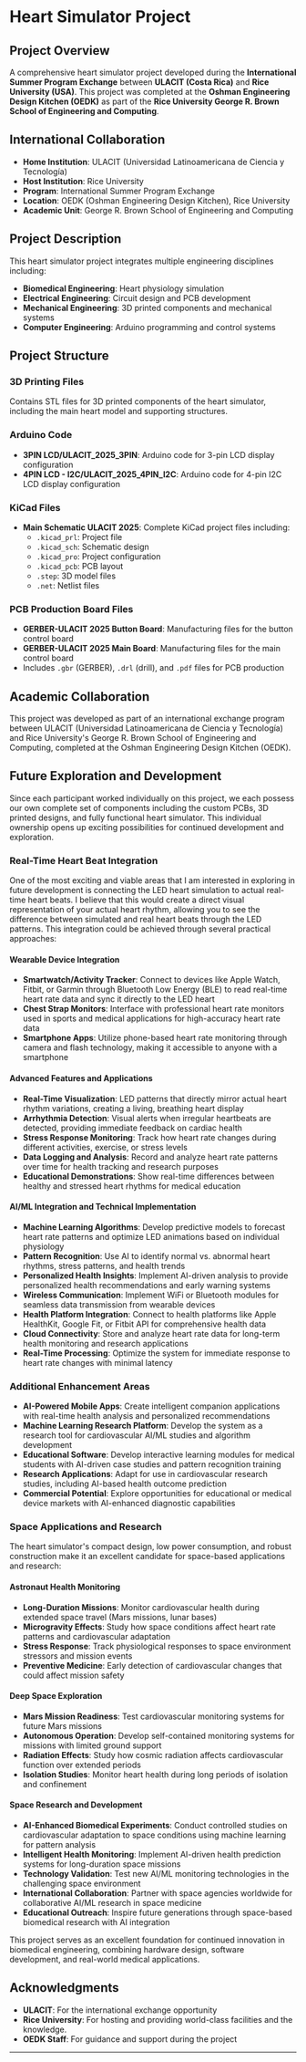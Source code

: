 # Heart Simulator Project

## Project Overview
A comprehensive heart simulator project developed during the **International Summer Program Exchange** between **ULACIT (Costa Rica)** and **Rice University (USA)**. This project was completed at the **Oshman Engineering Design Kitchen (OEDK)** as part of the **Rice University George R. Brown School of Engineering and Computing**.

## International Collaboration
- **Home Institution**: ULACIT (Universidad Latinoamericana de Ciencia y Tecnología)
- **Host Institution**: Rice University
- **Program**: International Summer Program Exchange
- **Location**: OEDK (Oshman Engineering Design Kitchen), Rice University
- **Academic Unit**: George R. Brown School of Engineering and Computing

## Project Description
This heart simulator project integrates multiple engineering disciplines including:
- **Biomedical Engineering**: Heart physiology simulation
- **Electrical Engineering**: Circuit design and PCB development
- **Mechanical Engineering**: 3D printed components and mechanical systems
- **Computer Engineering**: Arduino programming and control systems

## Project Structure

### 3D Printing Files
Contains STL files for 3D printed components of the heart simulator, including the main heart model and supporting structures.

### Arduino Code
- **3PIN LCD/ULACIT_2025_3PIN**: Arduino code for 3-pin LCD display configuration
- **4PIN LCD - I2C/ULACIT_2025_4PIN_I2C**: Arduino code for 4-pin I2C LCD display configuration

### KiCad Files
- **Main Schematic ULACIT 2025**: Complete KiCad project files including:
  - `.kicad_prl`: Project file
  - `.kicad_sch`: Schematic design
  - `.kicad_pro`: Project configuration
  - `.kicad_pcb`: PCB layout
  - `.step`: 3D model files
  - `.net`: Netlist files

### PCB Production Board Files
- **GERBER-ULACIT 2025 Button Board**: Manufacturing files for the button control board
- **GERBER-ULACIT 2025 Main Board**: Manufacturing files for the main control board
- Includes `.gbr` (GERBER), `.drl` (drill), and `.pdf` files for PCB production

## Academic Collaboration
This project was developed as part of an international exchange program between ULACIT (Universidad Latinoamericana de Ciencia y Tecnología) and Rice University's George R. Brown School of Engineering and Computing, completed at the Oshman Engineering Design Kitchen (OEDK).

## Future Exploration and Development
Since each participant worked individually on this project, we each possess our own complete set of components including the custom PCBs, 3D printed designs, and fully functional heart simulator. This individual ownership opens up exciting possibilities for continued development and exploration.

### Real-Time Heart Beat Integration
One of the most exciting and viable areas that I am interested in exploring in future development is connecting the LED heart simulation to actual real-time heart beats. I believe that this would create a direct visual representation of your actual heart rhythm, allowing you to see the difference between simulated and real heart beats through the LED patterns. This integration could be achieved through several practical approaches:

#### Wearable Device Integration
- **Smartwatch/Activity Tracker**: Connect to devices like Apple Watch, Fitbit, or Garmin through Bluetooth Low Energy (BLE) to read real-time heart rate data and sync it directly to the LED heart
- **Chest Strap Monitors**: Interface with professional heart rate monitors used in sports and medical applications for high-accuracy heart rate data
- **Smartphone Apps**: Utilize phone-based heart rate monitoring through camera and flash technology, making it accessible to anyone with a smartphone

#### Advanced Features and Applications
- **Real-Time Visualization**: LED patterns that directly mirror actual heart rhythm variations, creating a living, breathing heart display
- **Arrhythmia Detection**: Visual alerts when irregular heartbeats are detected, providing immediate feedback on cardiac health
- **Stress Response Monitoring**: Track how heart rate changes during different activities, exercise, or stress levels
- **Data Logging and Analysis**: Record and analyze heart rate patterns over time for health tracking and research purposes
- **Educational Demonstrations**: Show real-time differences between healthy and stressed heart rhythms for medical education

#### AI/ML Integration and Technical Implementation
- **Machine Learning Algorithms**: Develop predictive models to forecast heart rate patterns and optimize LED animations based on individual physiology
- **Pattern Recognition**: Use AI to identify normal vs. abnormal heart rhythms, stress patterns, and health trends
- **Personalized Health Insights**: Implement AI-driven analysis to provide personalized health recommendations and early warning systems
- **Wireless Communication**: Implement WiFi or Bluetooth modules for seamless data transmission from wearable devices
- **Health Platform Integration**: Connect to health platforms like Apple HealthKit, Google Fit, or Fitbit API for comprehensive health data
- **Cloud Connectivity**: Store and analyze heart rate data for long-term health monitoring and research applications
- **Real-Time Processing**: Optimize the system for immediate response to heart rate changes with minimal latency

### Additional Enhancement Areas
- **AI-Powered Mobile Apps**: Create intelligent companion applications with real-time health analysis and personalized recommendations
- **Machine Learning Research Platform**: Develop the system as a research tool for cardiovascular AI/ML studies and algorithm development
- **Educational Software**: Develop interactive learning modules for medical students with AI-driven case studies and pattern recognition training
- **Research Applications**: Adapt for use in cardiovascular research studies, including AI-based health outcome prediction
- **Commercial Potential**: Explore opportunities for educational or medical device markets with AI-enhanced diagnostic capabilities

### Space Applications and Research
The heart simulator's compact design, low power consumption, and robust construction make it an excellent candidate for space-based applications and research:

#### **Astronaut Health Monitoring**
- **Long-Duration Missions**: Monitor cardiovascular health during extended space travel (Mars missions, lunar bases)
- **Microgravity Effects**: Study how space conditions affect heart rate patterns and cardiovascular adaptation
- **Stress Response**: Track physiological responses to space environment stressors and mission events
- **Preventive Medicine**: Early detection of cardiovascular changes that could affect mission safety

#### **Deep Space Exploration**
- **Mars Mission Readiness**: Test cardiovascular monitoring systems for future Mars missions
- **Autonomous Operation**: Develop self-contained monitoring systems for missions with limited ground support
- **Radiation Effects**: Study how cosmic radiation affects cardiovascular function over extended periods
- **Isolation Studies**: Monitor heart health during long periods of isolation and confinement

#### **Space Research and Development**
- **AI-Enhanced Biomedical Experiments**: Conduct controlled studies on cardiovascular adaptation to space conditions using machine learning for pattern analysis
- **Intelligent Health Monitoring**: Implement AI-driven health prediction systems for long-duration space missions
- **Technology Validation**: Test new AI/ML monitoring technologies in the challenging space environment
- **International Collaboration**: Partner with space agencies worldwide for collaborative AI/ML research in space medicine
- **Educational Outreach**: Inspire future generations through space-based biomedical research with AI integration

This project serves as an excellent foundation for continued innovation in biomedical engineering, combining hardware design, software development, and real-world medical applications.

## Acknowledgments
- **ULACIT**: For the international exchange opportunity
- **Rice University**: For hosting and providing world-class facilities and the knowledge.
- **OEDK Staff**: For guidance and support during the project
---
